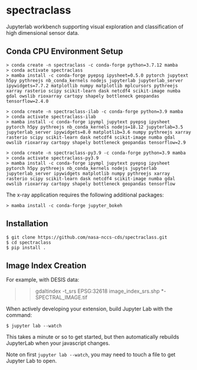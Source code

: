 spectraclass
===============================

Jupyterlab workbench supporting visual exploration and classification of high dimensional sensor data.

Conda CPU Environment Setup
---------------

    > conda create -n spectraclass -c conda-forge python=3.7.12 mamba
    > conda activate spectraclass
    > mamba install -c conda-forge pyepsg ipysheet=0.5.0 pytorch jupytext h5py pythreejs nb_conda_kernels nodejs jupyterlab jupyterlab_server ipywidgets=7.7.2 matplotlib numpy matplotlib mplcursors pythreejs xarray rasterio scipy scikit-learn dask netcdf4 scikit-image numba gdal owslib rioxarray cartopy shapely bottleneck geopandas tensorflow=2.4.0

    > conda create -n spectraclass-ilab -c conda-forge python=3.9 mamba
    > conda activate spectraclass-ilab
    > mamba install -c conda-forge ipympl jupytext pyepsg ipysheet  pytorch h5py pythreejs nb_conda_kernels nodejs=18.12 jupyterlab=3.5 jupyterlab_server ipywidgets=8.0 matplotlib=3.6 numpy pythreejs xarray rasterio scipy scikit-learn dask netcdf4 scikit-image numba gdal owslib rioxarray cartopy shapely bottleneck geopandas tensorflow=2.9

    > conda create -n spectraclass-py3.9 -c conda-forge python=3.9 mamba
    > conda activate spectraclass-py3.9
    > mamba install -c conda-forge ipympl jupytext pyepsg ipysheet  pytorch h5py pythreejs nb_conda_kernels nodejs jupyterlab jupyterlab_server ipywidgets matplotlib numpy pythreejs xarray rasterio scipy scikit-learn dask netcdf4 scikit-image numba gdal owslib rioxarray cartopy shapely bottleneck geopandas tensorflow

The x-ray application requires the following additional packages:

    > mamba install -c conda-forge jupyter_bokeh

Installation
------------

    $ git clone https://github.com/nasa-nccs-cds/spectraclass.git
    $ cd spectraclass
    $ pip install .

Image Index Creation
--------------------

For example, with DESIS data:

>> gdaltindex -t_srs EPSG:32618 image_index_srs.shp *-SPECTRAL_IMAGE.tif

When actively developing your extension, build Jupyter Lab with the command:

    $ jupyter lab --watch

This takes a minute or so to get started, but then automatically rebuilds JupyterLab when your javascript changes.

Note on first `jupyter lab --watch`, you may need to touch a file to get Jupyter Lab to open.

